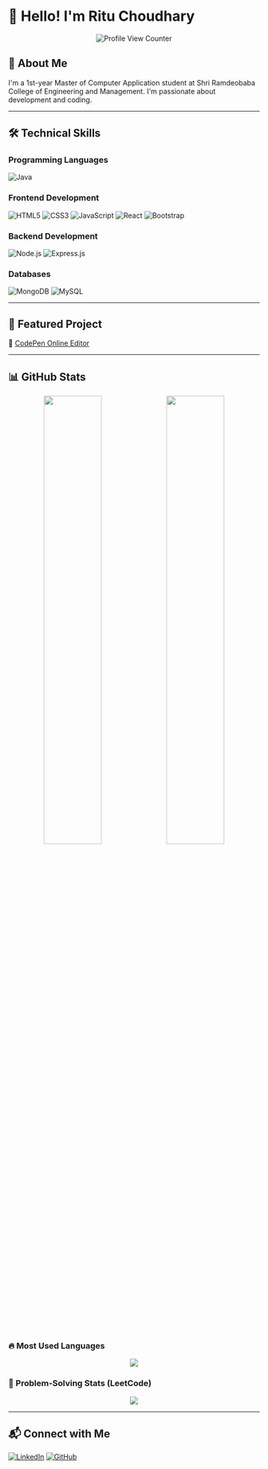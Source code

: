 # 👋 Hello! I'm Ritu Choudhary

<p align="center">
  <img src="https://komarev.com/ghpvc/?username=Ritu67Choudhary&label=Profile%20Views&color=blue&style=flat" alt="Profile View Counter" />
</p>

## 🚀 About Me
I'm a 1st-year Master of Computer Application student at Shri Ramdeobaba College of Engineering and Management. I'm passionate about development and coding.

---

## 🛠 Technical Skills

### Programming Languages
![Java](https://img.shields.io/badge/Java-ED8B00?style=for-the-badge&logo=java&logoColor=white)

### Frontend Development
![HTML5](https://img.shields.io/badge/HTML5-E34F26?style=for-the-badge&logo=html5&logoColor=white)
![CSS3](https://img.shields.io/badge/CSS3-1572B6?style=for-the-badge&logo=css3&logoColor=white)
![JavaScript](https://img.shields.io/badge/JavaScript-F7DF1E?style=for-the-badge&logo=javascript&logoColor=black)
![React](https://img.shields.io/badge/React-61DAFB?style=for-the-badge&logo=react&logoColor=black)
![Bootstrap](https://img.shields.io/badge/Bootstrap-7952B3?style=for-the-badge&logo=bootstrap&logoColor=white)

### Backend Development
![Node.js](https://img.shields.io/badge/Node.js-43853D?style=for-the-badge&logo=node.js&logoColor=white)
![Express.js](https://img.shields.io/badge/Express.js-000000?style=for-the-badge&logo=express&logoColor=white)

### Databases
![MongoDB](https://img.shields.io/badge/MongoDB-47A248?style=for-the-badge&logo=mongodb&logoColor=white)
![MySQL](https://img.shields.io/badge/MySQL-4479A1?style=for-the-badge&logo=mysql&logoColor=white)

---

## 🌟 Featured Project
🔗 [CodePen Online Editor](https://github.com/Rituchoudhary67/CodePen-Online-Editor)

---

## 📊 GitHub Stats  
<p align="center">
  <img width="48%" src="https://github-readme-stats.vercel.app/api?username=Rituchoudhary67&show_icons=true&theme=dark">
  <img width="48%" src="https://github-readme-streak-stats.herokuapp.com/?user=Rituchoudhary67&theme=dark">
</p>

### 🔥 Most Used Languages  
<p align="center">
  <img src="https://github-readme-stats.vercel.app/api/top-langs/?username=Rituchoudhary67&layout=compact&theme=dark">
</p>

### 🧠 Problem-Solving Stats (LeetCode)  
<p align="center">
  <img src="https://leetcard.jacoblin.cool/Ritu67Choudhary?theme=dark&font=Kanit&ext=heatmap">
</p>

---

## 📬 Connect with Me  
[![LinkedIn](https://img.shields.io/badge/LinkedIn-blue?style=for-the-badge&logo=linkedin)](https://www.linkedin.com/in/ritu-choudhary-3368b7251/)
[![GitHub](https://img.shields.io/badge/GitHub-black?style=for-the-badge&logo=github)](https://github.com/Rituchoudhary67/)

